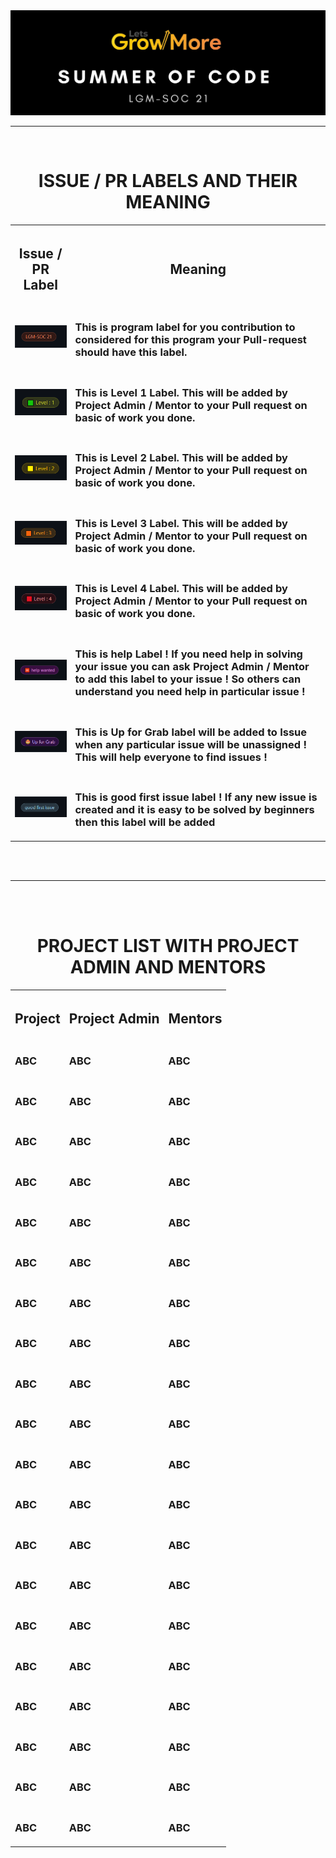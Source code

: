 <img src="assets/images/logo.png">
<br><hr><br>
<h1 align="center">ISSUE / PR LABELS AND THEIR MEANING</h1>

 <table style="width:100%">
  <tr>
    <th><h2>Issue / PR Label</h2></th>
    <th><h2>Meaning</h2></th>
    
  </tr>
  <tr>
    <td><img width="100%" src="assets/images/programlabel.png"></td>
    <td><h3>This is program label for you contribution to considered for this program your Pull-request should have this label.</h3></td>
  </tr>

  <tr>
    <td><img width="100%" src="assets/images/lvl1.png"></td>
    <td><h3>This is Level 1 Label. This will be added by Project Admin / Mentor to your Pull request on basic of work you done.</h3></td>
  </tr>
  <tr>
    <td><img width="100%" src="assets/images/lvl2.png"></td>
    <td><h3>This is Level 2 Label. This will be added by Project Admin / Mentor to your Pull request on basic of work you done.</h3></td>
  </tr>
  <tr>
    <td><img width="100%" src="assets/images/lvl3.png"></td>
    <td><h3>This is Level 3 Label. This will be added by Project Admin / Mentor to your Pull request on basic of work you done.</h3></td>
  </tr>
  <tr>
    <td><img width="100%" src="assets/images/lvl4.png"></td>
    <td><h3>This is Level 4 Label. This will be added by Project Admin / Mentor to your Pull request on basic of work you done.</h3></td>
  </tr>
  <tr>
    <td><img width="100%" src="assets/images/help.png"></td>
    <td><h3>This is help Label ! If you need help in solving your issue you can ask Project Admin / Mentor to add this label to your  issue ! So others can understand you need help in particular issue !</h3></td>
  </tr>
  <tr>
    <td><img width="100%" src="assets/images/upforgrab.png"></td>
    <td><h3>This is Up for Grab label will be added to Issue when any particular issue will be unassigned ! This will help everyone to find issues !</h3></td>
    
  </tr>
  <tr>
    <td><img width="100%" src="assets/images/goodfirstissue.png"></td>
    <td><h3>This is good first issue label ! If any new issue is created and it is easy to be solved by beginners then this label will be added</h3></td>
  </tr>
  
</table> 

<br><br><hr><br><br>

<h1 align="center">PROJECT LIST WITH PROJECT ADMIN AND MENTORS</h1>

 <table style="width:100%">
  <tr>
    <th><h2>Project</h2></th>
    <th><h2>Project Admin</h2></th>
    <th><h2>Mentors</h2></th>
  </tr>
  <tr>
    <td><h3><a>ABC</a></h3></td>
    <td><h3>ABC</h3></td>
    <td><h3>ABC</h3></td>
  </tr>
    <tr>
    <td><h3><a>ABC</a></h3></td>
    <td><h3>ABC</h3></td>
    <td><h3>ABC</h3></td>
  </tr>
  <tr>
    <td><h3><a>ABC</a></h3></td>
    <td><h3>ABC</h3></td>
    <td><h3>ABC</h3></td>
  </tr>
    <tr>
    <td><h3><a>ABC</a></h3></td>
    <td><h3>ABC</h3></td>
    <td><h3>ABC</h3></td>
  </tr>
  <tr>
    <td><h3><a>ABC</a></h3></td>
    <td><h3>ABC</h3></td>
    <td><h3>ABC</h3></td>
  </tr>
    <tr>
    <td><h3><a>ABC</a></h3></td>
    <td><h3>ABC</h3></td>
    <td><h3>ABC</h3></td>
  </tr>
  <tr>
    <td><h3><a>ABC</a></h3></td>
    <td><h3>ABC</h3></td>
    <td><h3>ABC</h3></td>
  </tr>
    <tr>
    <td><h3><a>ABC</a></h3></td>
    <td><h3>ABC</h3></td>
    <td><h3>ABC</h3></td>
  </tr>
  <tr>
    <td><h3><a>ABC</a></h3></td>
    <td><h3>ABC</h3></td>
    <td><h3>ABC</h3></td>
  </tr>
    <tr>
    <td><h3><a>ABC</a></h3></td>
    <td><h3>ABC</h3></td>
    <td><h3>ABC</h3></td>
  </tr>
  <tr>
    <td><h3><a>ABC</a></h3></td>
    <td><h3>ABC</h3></td>
    <td><h3>ABC</h3></td>
  </tr>
    <tr>
    <td><h3><a>ABC</a></h3></td>
    <td><h3>ABC</h3></td>
    <td><h3>ABC</h3></td>
  </tr>
  <tr>
    <td><h3><a>ABC</a></h3></td>
    <td><h3>ABC</h3></td>
    <td><h3>ABC</h3></td>
  </tr>
    <tr>
    <td><h3><a>ABC</a></h3></td>
    <td><h3>ABC</h3></td>
    <td><h3>ABC</h3></td>
  </tr>
  <tr>
    <td><h3><a>ABC</a></h3></td>
    <td><h3>ABC</h3></td>
    <td><h3>ABC</h3></td>
  </tr>
    <tr>
    <td><h3><a>ABC</a></h3></td>
    <td><h3>ABC</h3></td>
    <td><h3>ABC</h3></td>
  </tr>
  <tr>
    <td><h3><a>ABC</a></h3></td>
    <td><h3>ABC</h3></td>
    <td><h3>ABC</h3></td>
  </tr>
    <tr>
    <td><h3><a>ABC</a></h3></td>
    <td><h3>ABC</h3></td>
    <td><h3>ABC</h3></td>
  </tr>
  <tr>
    <td><h3><a>ABC</a></h3></td>
    <td><h3>ABC</h3></td>
    <td><h3>ABC</h3></td>
  </tr>
    <tr>
    <td><h3><a>ABC</a></h3></td>
    <td><h3>ABC</h3></td>
    <td><h3>ABC</h3></td>
  </tr>

  
  
</table> 

